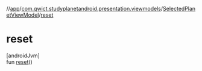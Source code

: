 //[app](../../../index.md)/[com.qwict.studyplanetandroid.presentation.viewmodels](../index.md)/[SelectedPlanetViewModel](index.md)/[reset](reset.md)

# reset

[androidJvm]\
fun [reset](reset.md)()
